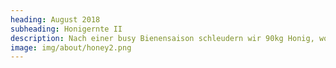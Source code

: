 ```yaml
---
heading: August 2018
subheading: Honigernte II
description: Nach einer busy Bienensaison schleudern wir 90kg Honig, womit wir unseren Ertrag vom letzten Jahr verfünffachen. Neben der Honigernte war es uns möglich noch drei Ableger aus unseren eigenen Bienchen zu bilden. Wir sind gespannt auf's nächste Jahr.
image: img/about/honey2.png
---
```

